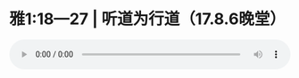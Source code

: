 # 雅1:18—27 | 听道为行道（17.8.6晚堂）

<audio style="width: 100%;" preload="false" controls controlslist="nodownload"><source src="//cdn.simai.ml/audio/mp3/old/12195.mp3" type="audio/mpeg">Your browser does not support the audio element.</audio>


